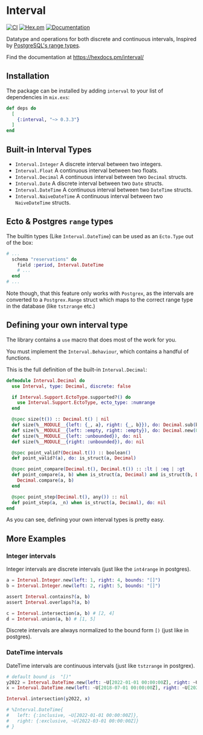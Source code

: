 # Interval

[![CI](https://github.com/tbug/elixir_interval/actions/workflows/ci.yml/badge.svg)](https://github.com/tbug/elixir_interval/actions/workflows/ci.yml)
[![Hex.pm](https://img.shields.io/hexpm/v/interval.svg)](https://hex.pm/packages/interval)
[![Documentation](https://img.shields.io/badge/documentation-gray)](https://hexdocs.pm/interval/)

Datatype and operations for both discrete and continuous intervals,
Inspired by [PostgreSQL's range types](https://www.postgresql.org/docs/current/rangetypes.html).

Find the documentation at https://hexdocs.pm/interval/


## Installation

The package can be installed by adding `interval` to your list of dependencies in `mix.exs`:

```elixir
def deps do
  [
    {:interval, "~> 0.3.3"}
  ]
end
```

## Built-in Interval Types

- `Interval.Integer` A discrete interval between two integers.
- `Interval.Float` A continuous interval between two floats.
- `Interval.Decimal` A continuous interval between two `Decimal` structs.
- `Interval.Date` A discrete interval between two `Date` structs.
- `Interval.DateTime` A continuous interval between two `DateTime` structs.
- `Interval.NaiveDateTime` A continuous interval between two `NaiveDateTime` structs.

## Ecto & Postgres `range` types

The builtin types (Like `Interval.DateTime`) can be used as an `Ecto.Type` out
of the box:

```elixir
# ...
  schema "reservations" do
    field :period, Interval.DateTime
    # ...
  end
# ...
```

Note though, that this feature only works with `Postgrex`, as the
intervals are converted to a `Postgrex.Range` struct which maps to the correct
range type in the database (like `tstzrange` etc.)

## Defining your own interval type

The library contains a `use` macro that does most of the work for you.

You must implement the `Interval.Behaviour`, which contains a handful of functions.

This is the full definition of the built-in `Interval.Decimal`:

```elixir
defmodule Interval.Decimal do
  use Interval, type: Decimal, discrete: false

  if Interval.Support.EctoType.supported?() do
    use Interval.Support.EctoType, ecto_type: :numrange
  end

  @spec size(t()) :: Decimal.t() | nil
  def size(%__MODULE__{left: {_, a}, right: {_, b}}), do: Decimal.sub(b, a)
  def size(%__MODULE__{left: :empty, right: :empty}), do: Decimal.new(0)
  def size(%__MODULE__{left: :unbounded}), do: nil
  def size(%__MODULE__{right: :unbounded}), do: nil

  @spec point_valid?(Decimal.t()) :: boolean()
  def point_valid?(a), do: is_struct(a, Decimal)

  @spec point_compare(Decimal.t(), Decimal.t()) :: :lt | :eq | :gt
  def point_compare(a, b) when is_struct(a, Decimal) and is_struct(b, Decimal) do
    Decimal.compare(a, b)
  end

  @spec point_step(Decimal.t(), any()) :: nil
  def point_step(a, _n) when is_struct(a, Decimal), do: nil
end
```

As you can see, defining your own interval types is pretty easy.

## More Examples

### Integer intervals

Integer intervals are discrete intervals (just like the `int4range` in postgres).

```elixir
a = Interval.Integer.new(left: 1, right: 4, bounds: "[]")
b = Interval.Integer.new(left: 2, right: 5, bounds: "[]")

assert Interval.contains?(a, b)
assert Interval.overlaps?(a, b)

c = Interval.intersection(a, b) # [2, 4]
d = Interval.union(a, b) # [1, 5]
```

Discrete intervals are always normalized to the bound form `[)` (just like in postgres).


### DateTime intervals

DateTime intervals are continuous intervals (just like `tstzrange` in postgrex).

```elixir
# default bound is  "[)"
y2022 = Interval.DateTime.new(left: ~U[2022-01-01 00:00:00Z], right: ~U[2023-01-01 00:00:00Z])
x = Interval.DateTime.new(left: ~U[2018-07-01 00:00:00Z], right: ~U[2022-03-01 00:00:00Z])

Interval.intersection(y2022, x)

# %Interval.DateTime{
#   left: {:inclusive, ~U[2022-01-01 00:00:00Z]},
#   right: {:exclusive, ~U[2022-03-01 00:00:00Z]}
# }
```

